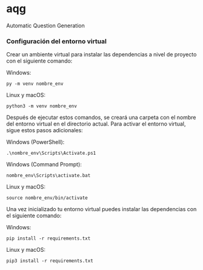 # aqg
Automatic Question Generation


### Configuración del entorno virtual

Crear un ambiente virtual para instalar las dependencias a nivel de proyecto con el siguiente comando:

Windows:
```
py -m venv nombre_env
```

Linux y macOS:
```
python3 -m venv nombre_env
```

Después de ejecutar estos comandos, se creará una carpeta con el nombre del entorno virtual en el directorio actual. Para activar el entorno virtual, sigue estos pasos adicionales:

Windows (PowerShell):
```
.\nombre_env\Scripts\Activate.ps1
```

Windows (Command Prompt):
```
nombre_env\Scripts\activate.bat
```

Linux y macOS:
```
source nombre_env/bin/activate
```

Una vez inicializado tu entorno virtual puedes instalar las dependencias con el siguiente comando:

Windows:
```
pip install -r requirements.txt
```

Linux y macOS:
```
pip3 install -r requirements.txt
```
